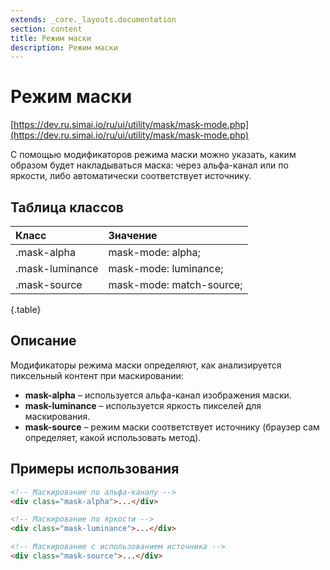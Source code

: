 ```yaml
---
extends: _core._layouts.documentation
section: content
title: Режим маски
description: Режим маски
---
```


# Режим маски

[https://dev.ru.simai.io/ru/ui/utility/mask/mask-mode.php](https://dev.ru.simai.io/ru/ui/utility/mask/mask-mode.php)

С помощью модификаторов режима маски можно указать, каким образом будет накладываться маска: через альфа-канал или по
яркости, либо автоматически соответствует источнику.

## Таблица классов

| Класс           | Значение                 |
|:----------------|:-------------------------|
| .mask-alpha     | mask-mode: alpha;        |
| .mask-luminance | mask-mode: luminance;    |
| .mask-source    | mask-mode: match-source; |
{.table}

## Описание

Модификаторы режима маски определяют, как анализируется пиксельный контент при маскировании:

- **mask-alpha** – используется альфа-канал изображения маски.
- **mask-luminance** – используется яркость пикселей для маскирования.
- **mask-source** – режим маски соответствует источнику (браузер сам определяет, какой использовать метод).

## Примеры использования

```html
<!-- Маскирование по альфа-каналу -->
<div class="mask-alpha">...</div>

<!-- Маскирование по яркости -->
<div class="mask-luminance">...</div>

<!-- Маскирование с использованием источника -->
<div class="mask-source">...</div>
```
